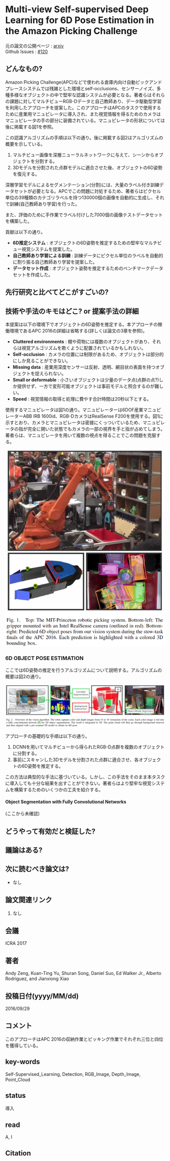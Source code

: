 # Multi-view Self-supervised Deep Learning for 6D Pose Estimation in the Amazon Picking Challenge

元の論文の公開ページ : [arxiv](https://arxiv.org/abs/1609.09475)  
Github Issues : [#120](https://github.com/Obarads/obarads.github.io/issues/120)

## どんなもの?
Amazon Picking Challenge(APC)などで使われる倉庫内向け自動ピックアンドプレースシステムでは残雑とした環境とself-occlusions、センサーノイズ、多種多様なオブジェクトの中で堅牢な認識システムが必要となる。著者らはそれらの課題に対してマルチビューRGB-Dデータと自己教師あり、データ駆動型学習を利用したアプローチを提案した。このアプローチはAPCのタスクで使用するために産業用マニュピレータに導入され、また視覚情報を得るためのカメラはマニュピレータの手の部分に装備されている。マニュピレータの形状については後に掲載する図1を参照。

この認識アルゴリズムの手順は以下の通り。後に掲載する図2はアルゴリズムの概要を示している。

1. マルチビュー画像を深層ニューラルネットワークに与えて、シーンからオブジェクトを分割する。
2. 3Dモデルを分割された点群モデルに適合させた後、オブジェクトの6D姿勢を復元する。

深層学習モデルによるセグメンテーション(分割)には、大量のラベル付き訓練データセットが必要となる。APCでこの問題に対処するため、著者らはピクセル単位の39種類のカテゴリラベルを持つ130000個の画像を自動的に生成し、それで訓練(自己教師あり学習)を行った。

また、評価のために手作業でラベル付けした7000個の画像テストデータセットを構築した。

貢献は以下の通り。

- **6D推定システム** : オブジェクトの6D姿勢を推定するための堅牢なマルチビュー視覚システムを提案した。
- **自己教師あり学習による訓練** : 訓練データにピクセル単位のラベルを自動的に割り振る自己教師あり学習を提案した。
- **データセット作成** : オブジェクト姿勢を推定するためのベンチマークデータセットを作成した。

## 先行研究と比べてどこがすごいの?

## 技術や手法のキモはどこ? or 提案手法の詳細
本提案は以下の環境下でオブジェクトの6D姿勢を推定する。本アプローチの稼働環境であるAPC 2016の詳細は省略する(詳しくは論文の3章を参照)。

- **Cluttered environments** : 棚や荷物には複数のオブジェクトがあり、それらは視覚アルゴリズムを欺くように配置されているかもしれない。
- **Self-occlusion** : カメラの位置には制限があるため、オブジェクトは部分的にしか見ることができない。
- **Missing data** : 産業用深度センサーは反射、透明、網目状の表面を持つオブジェクトを捉えられない。
- **Small or deformable** : 小さいオブジェクトは少量のデータ点(点群の点?)しか提供せず、一方で変形可能オブジェクトは事前モデルと照合するのが難しい。
- **Speed** : 視覚情報の取得と処理に費やす合計時間は20秒以下とする。

使用するマニュピレータは図1の通り。マニュピレーターは6DOF産業マニュピレーターABB IRB 1600id、RGB-DカメラはRealSense F200を使用する。図1に示すとおり、カメラとマニュピレータは密接にくっついているため、マニュピレータの指が完全に開いた状態でもカメラの一部の視界を手と指が占めてしまう。著者らは、マニュピレータを用いて複数の視点を得ることでこの問題を克服する。

![fig1](img/MSDLf6PEitAPC/fig1.png)

### 6D OBJECT POSE ESTIMATION
ここでは6D姿勢の推定を行うアルゴリズムについて説明する。アルゴリズムの概要は図2の通り。

![fig2](img/MSDLf6PEitAPC/fig2.png)

アプローチの基礎的な手順は以下の通り。

1. DCNNを用いてマルチビューから得られたRGB-D点群を複数のオブジェクトに分割する。
2. 事前にスキャンした3Dモデルを分割された点群に適合させ、各オブジェクトの6D姿勢を推定する。

この方法は典型的な手法に基づいている。しかし、この手法をそのまま本タスクに導入しても十分な結果を出すことができない。著者らはより堅牢な視覚システムを構築するためのいくつかの工夫を紹介する。

#### Object Segmentation with Fully Convolutional Networks
(ここから未確認)

## どうやって有効だと検証した?

## 議論はある?

## 次に読むべき論文は?
- なし

## 論文関連リンク
1. なし

## 会議
ICRA 2017

## 著者
Andy Zeng, Kuan-Ting Yu, Shuran Song, Daniel Suo, Ed Walker Jr., Alberto Rodriguez, and Jianxiong Xiao

## 投稿日付(yyyy/MM/dd)
2016/09/29

## コメント
このアプローチはAPC 2016の収納作業とピッキング作業でそれぞれ三位と四位を獲得している。

## key-words
Self-Supervised_Learning, Detection, RGB_Image, Depth_Image, Point_Cloud

## status
導入

## read
A, I

## Citation
